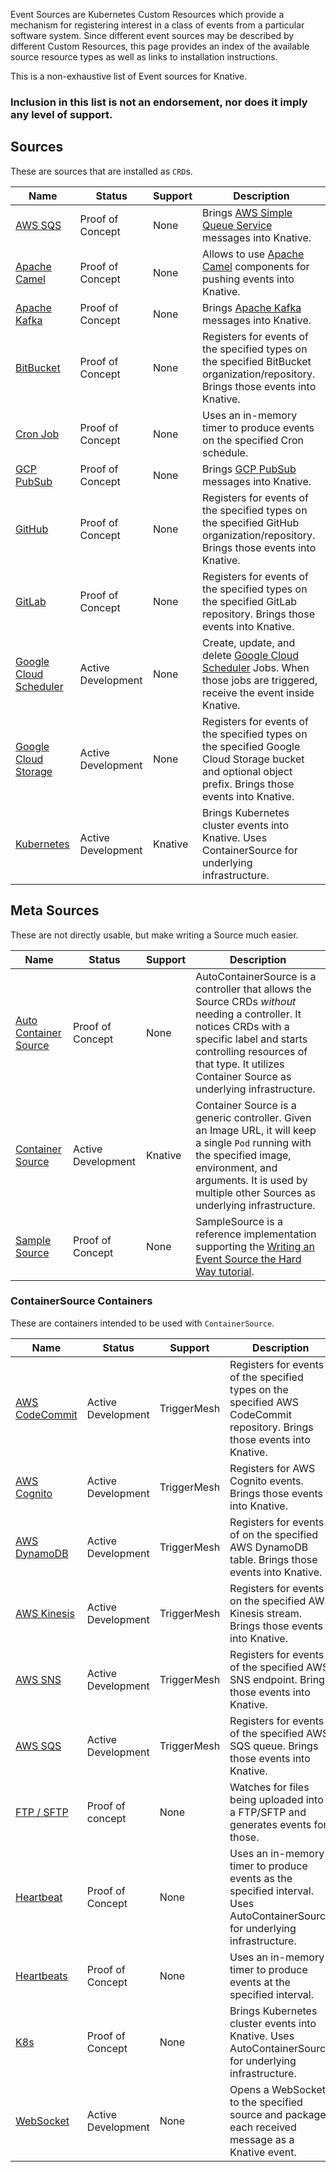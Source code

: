 <!--
This is a generated file and should not be changed manually. All changes should follow the
procedure:

1. Update the information in [`sources.yaml`](./sources.yaml).

2. Run the generator tool:
    ```shell
    go run eventing/sources/generator/main.go
    ```
-->

Event Sources are Kubernetes Custom Resources which provide a mechanism for
registering interest in a class of events from a particular software system.
Since different event sources may be described by different Custom Resources,
this page provides an index of the available source resource types as well as
links to installation instructions.

This is a non-exhaustive list of Event sources for Knative.

### Inclusion in this list is not an endorsement, nor does it imply any level of support.

## Sources

These are sources that are installed as `CRD`s.

| Name                                                                                                                                  | Status             | Support | Description                                                                                                                                                     |
| ------------------------------------------------------------------------------------------------------------------------------------- | ------------------ | ------- | --------------------------------------------------------------------------------------------------------------------------------------------------------------- |
| [AWS SQS](https://github.com/knative/eventing-sources/blob/master/pkg/apis/sources/v1alpha1/aws_sqs_types.go)                         | Proof of Concept   | None    | Brings [AWS Simple Queue Service](https://aws.amazon.com/sqs/) messages into Knative.                                                                           |
| [Apache Camel](https://github.com/knative/eventing-sources/blob/master/contrib/camel/pkg/apis/sources/v1alpha1/camelsource_types.go)  | Proof of Concept   | None    | Allows to use [Apache Camel](https://github.com/apache/camel) components for pushing events into Knative.                                                       |
| [Apache Kafka](https://github.com/knative/eventing-sources/blob/master/contrib/kafka/pkg/apis/sources/v1alpha1/kafka_types.go)        | Proof of Concept   | None    | Brings [Apache Kafka](https://kafka.apache.org/) messages into Knative.                                                                                         |
| [BitBucket](https://github.com/nachocano/bitbucket-source)                                                                            | Proof of Concept   | None    | Registers for events of the specified types on the specified BitBucket organization/repository. Brings those events into Knative.                               |
| [Cron Job](https://github.com/knative/eventing/blob/master/pkg/apis/sources/v1alpha1/cron_job_types.go)                               | Proof of Concept   | None    | Uses an in-memory timer to produce events on the specified Cron schedule.                                                                                       |
| [GCP PubSub](https://github.com/knative/eventing-sources/blob/master/contrib/gcppubsub/pkg/apis/sources/v1alpha1/gcp_pubsub_types.go) | Proof of Concept   | None    | Brings [GCP PubSub](https://cloud.google.com/pubsub/) messages into Knative.                                                                                    |
| [GitHub](https://github.com/knative/eventing-sources/blob/master/pkg/apis/sources/v1alpha1/githubsource_types.go)                     | Proof of Concept   | None    | Registers for events of the specified types on the specified GitHub organization/repository. Brings those events into Knative.                                  |
| [GitLab](https://gitlab.com/triggermesh/gitlabsource)                                                                                 | Proof of Concept   | None    | Registers for events of the specified types on the specified GitLab repository. Brings those events into Knative.                                               |
| [Google Cloud Scheduler](https://github.com/vaikas-google/csr)                                                                        | Active Development | None    | Create, update, and delete [Google Cloud Scheduler](https://cloud.google.com/scheduler/) Jobs. When those jobs are triggered, receive the event inside Knative. |
| [Google Cloud Storage](https://github.com/vaikas-google/gcs)                                                                          | Active Development | None    | Registers for events of the specified types on the specified Google Cloud Storage bucket and optional object prefix. Brings those events into Knative.          |
| [Kubernetes](https://github.com/knative/eventing-sources/blob/master/pkg/apis/sources/v1alpha1/kuberneteseventsource_types.go)        | Active Development | Knative | Brings Kubernetes cluster events into Knative. Uses ContainerSource for underlying infrastructure.                                                              |

## Meta Sources

These are not directly usable, but make writing a Source much easier.

| Name                                                                                                                   | Status             | Support | Description                                                                                                                                                                                                                                     |
| ---------------------------------------------------------------------------------------------------------------------- | ------------------ | ------- | ----------------------------------------------------------------------------------------------------------------------------------------------------------------------------------------------------------------------------------------------- |
| [Auto Container Source](https://github.com/Harwayne/auto-container-source)                                             | Proof of Concept   | None    | AutoContainerSource is a controller that allows the Source CRDs _without_ needing a controller. It notices CRDs with a specific label and starts controlling resources of that type. It utilizes Container Source as underlying infrastructure. |
| [Container Source](https://github.com/knative/eventing/blob/master/pkg/apis/sources/v1alpha1/containersource_types.go) | Active Development | Knative | Container Source is a generic controller. Given an Image URL, it will keep a single `Pod` running with the specified image, environment, and arguments. It is used by multiple other Sources as underlying infrastructure.                      |
| [Sample Source](https://github.com/grantr/sample-source)                                                               | Proof of Concept   | None    | SampleSource is a reference implementation supporting the [Writing an Event Source the Hard Way tutorial](../samples/writing-a-source).                                                                                                         |

### ContainerSource Containers

These are containers intended to be used with `ContainerSource`.

| Name                                                                                              | Status             | Support     | Description                                                                                                                  |
| ------------------------------------------------------------------------------------------------- | ------------------ | ----------- | ---------------------------------------------------------------------------------------------------------------------------- |
| [AWS CodeCommit](https://github.com/triggermesh/knative-lambda-sources/tree/master/awscodecommit) | Active Development | TriggerMesh | Registers for events of the specified types on the specified AWS CodeCommit repository. Brings those events into Knative.    |
| [AWS Cognito](https://github.com/triggermesh/knative-lambda-sources/tree/master/awscognito)       | Active Development | TriggerMesh | Registers for AWS Cognito events. Brings those events into Knative.                                                          |
| [AWS DynamoDB](https://github.com/triggermesh/knative-lambda-sources/tree/master/awsdynamodb)     | Active Development | TriggerMesh | Registers for events of on the specified AWS DynamoDB table. Brings those events into Knative.                               |
| [AWS Kinesis](https://github.com/triggermesh/knative-lambda-sources/tree/master/awskinesis)       | Active Development | TriggerMesh | Registers for events on the specified AWS Kinesis stream. Brings those events into Knative.                                  |
| [AWS SNS](https://github.com/triggermesh/knative-lambda-sources/tree/master/awssns)               | Active Development | TriggerMesh | Registers for events of the specified AWS SNS endpoint. Brings those events into Knative.                                    |
| [AWS SQS](https://github.com/triggermesh/knative-lambda-sources/tree/master/awssqs)               | Active Development | TriggerMesh | Registers for events of the specified AWS SQS queue. Brings those events into Knative.                                       |
| [FTP / SFTP](https://github.com/vaikas-google/ftp)                                                | Proof of concept   | None        | Watches for files being uploaded into a FTP/SFTP and generates events for those.                                             |
| [Heartbeat](https://github.com/Harwayne/auto-container-source/tree/master/heartbeat-source)       | Proof of Concept   | None        | Uses an in-memory timer to produce events as the specified interval. Uses AutoContainerSource for underlying infrastructure. |
| [Heartbeats](https://github.com/knative/eventing-sources/tree/master/cmd/heartbeats)              | Proof of Concept   | None        | Uses an in-memory timer to produce events at the specified interval.                                                         |
| [K8s](https://github.com/Harwayne/auto-container-source/tree/master/k8s-event-source)             | Proof of Concept   | None        | Brings Kubernetes cluster events into Knative. Uses AutoContainerSource for underlying infrastructure.                       |
| [WebSocket](https://github.com/knative/eventing-sources/tree/master/cmd/websocketsource)          | Active Development | None        | Opens a WebSocket to the specified source and packages each received message as a Knative event.                             |
